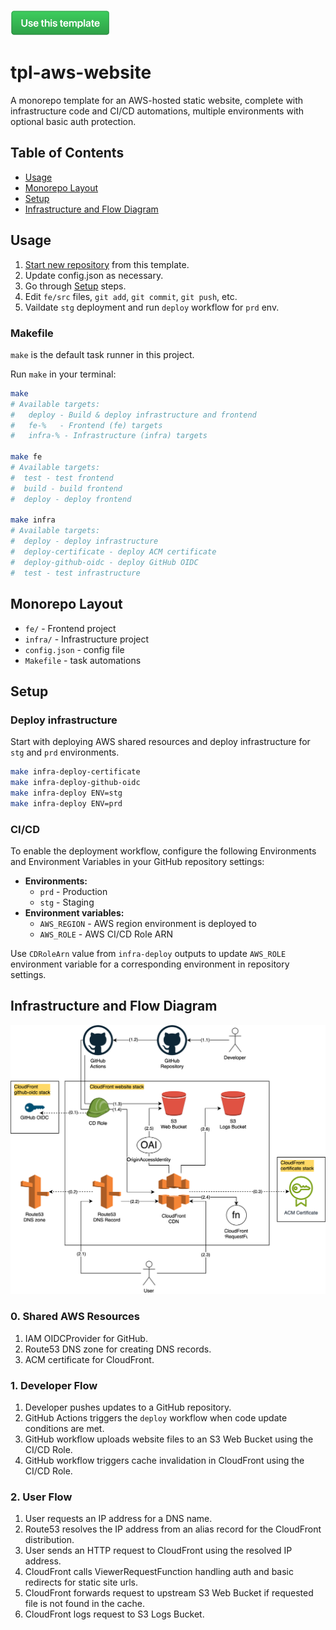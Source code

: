 [<img src="docs/use-this-template-btn.png" width="160" />](https://github.com/new?template_name=tpl-aws-website&template_owner=tsertkov)

# tpl-aws-website 

A monorepo template for an AWS-hosted static website, complete with infrastructure code and CI/CD automations, multiple environments with optional basic auth protection.

## Table of Contents

- [Usage](#usage)
- [Monorepo Layout](#monorepo-layout)
- [Setup](#setup)
- [Infrastructure and Flow Diagram](#infrastructure-and-flow-diagram)

## Usage

1. [Start new repository](https://github.com/new?template_name=tpl-aws-website&template_owner=tsertkov) from this template.
2. Update config.json as necessary.
3. Go through [Setup](#setup) steps.
4. Edit `fe/src` files, `git add`, `git commit`, `git push`, etc.
5. Vaildate `stg` deployment and run `deploy` workflow for `prd` env.

### Makefile

`make` is the default task runner in this project.

Run `make` in your terminal:

```sh
make
# Available targets:
#   deploy - Build & deploy infrastructure and frontend
#   fe-%   - Frontend (fe) targets
#   infra-% - Infrastructure (infra) targets

make fe
# Available targets:
#  test - test frontend
#  build - build frontend
#  deploy - deploy frontend

make infra
# Available targets:
#  deploy - deploy infrastructure
#  deploy-certificate - deploy ACM certificate
#  deploy-github-oidc - deploy GitHub OIDC
#  test - test infrastructure
```

## Monorepo Layout

- `fe/` - Frontend project
- `infra/` - Infrastructure project
- `config.json` - config file
- `Makefile` - task automations

## Setup

### Deploy infrastructure

Start with deploying AWS shared resources and deploy infrastructure for `stg` and `prd` environments.

```sh
make infra-deploy-certificate
make infra-deploy-github-oidc
make infra-deploy ENV=stg
make infra-deploy ENV=prd
```

### CI/CD

To enable the deployment workflow, configure the following Environments and Environment Variables in your GitHub repository settings:

- **Environments:**
  - `prd` - Production
  - `stg` - Staging
- **Environment variables:**
  - `AWS_REGION` - AWS region environment is deployed to
  - `AWS_ROLE` - AWS CI/CD Role ARN

Use `CDRoleArn` value from `infra-deploy` outputs to update `AWS_ROLE` environment variable for a corresponding environment in repository settings.

## Infrastructure and Flow Diagram

![Infrastructure Diagram](https://raw.githubusercontent.com/tsertkov/tpl-aws-website/main/docs/infra-diagram.svg)

### 0. Shared AWS Resources

1. IAM OIDCProvider for GitHub.
2. Route53 DNS zone for creating DNS records.
3. ACM certificate for CloudFront.

### 1. Developer Flow

1. Developer pushes updates to a GitHub repository.
2. GitHub Actions triggers the `deploy` workflow when code update conditions are met.
3. GitHub workflow uploads website files to an S3 Web Bucket using the CI/CD Role.
4. GitHub workflow triggers cache invalidation in CloudFront using the CI/CD Role.

### 2. User Flow

1. User requests an IP address for a DNS name.
2. Route53 resolves the IP address from an alias record for the CloudFront distribution.
3. User sends an HTTP request to CloudFront using the resolved IP address.
4. CloudFront calls ViewerRequestFunction handling auth and basic redirects for static site urls.
5. CloudFront forwards request to upstream S3 Web Bucket if requested file is not found in the cache.
6. CloudFront logs request to S3 Logs Bucket.
